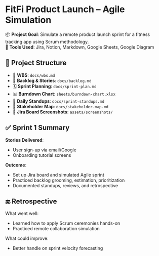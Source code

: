 # FitFi Product Launch – Agile Simulation

📦 **Project Goal**: Simulate a remote product launch sprint for a fitness tracking app using Scrum methodology.  
🧩 **Tools Used**: Jira, Notion, Markdown, Google Sheets, Google Diagram  
## 🚀 Project Structure

- 📌 **WBS**: `docs/wbs.md`
- 🧠 **Backlog & Stories**: `docs/backlog.md`
- 🗓️ **Sprint Planning**: `docs/sprint-plan.md`
- 📊 **Burndown Chart**: `sheets/burndown-chart.xlsx`
- 🧾 **Daily Standups**: `docs/sprint-standups.md`
- 🧩 **Stakeholder Map**: `docs/stakeholder-map.md`
- 📸 **Jira Board Screenshots**: `assets/screenshots/`

## ✅ Sprint 1 Summary

**Stories Delivered**:
- User sign-up via email/Google
- Onboarding tutorial screens

**Outcome**:
- Set up Jira board and simulated Agile sprint
- Practiced backlog grooming, estimation, prioritization
- Documented standups, reviews, and retrospective

## 🔚 Retrospective

What went well:
- Learned how to apply Scrum ceremonies hands-on
- Practiced remote collaboration simulation

What could improve:
- Better handle on sprint velocity forecasting

